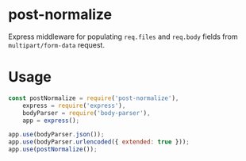 # post-normalize

Express middleware for populating `req.files` and `req.body` fields from `multipart/form-data` request.

# Usage

```javascript
const postNormalize = require('post-normalize'),
    express = require('express'),
    bodyParser = require('body-parser'),
    app = express();

app.use(bodyParser.json());
app.use(bodyParser.urlencoded({ extended: true }));
app.use(postNormalize());
```
